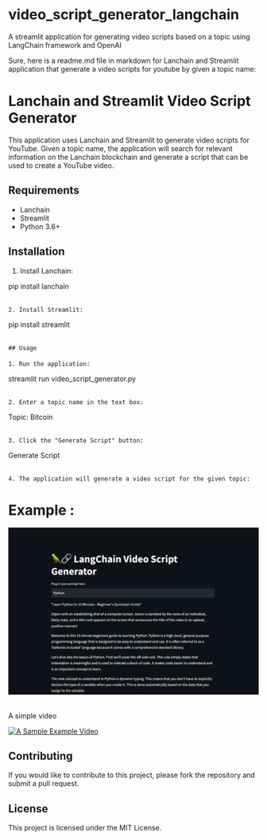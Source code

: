 # video_script_generator_langchain
A streamlit application for generating video scripts based on a topic using LangChain framework and OpenAI

Sure, here is a readme.md file in markdown for Lanchain and Streamlit application that generate a video scripts for youtube by given a topic name:


# Lanchain and Streamlit Video Script Generator

This application uses Lanchain and Streamlit to generate video scripts for YouTube. Given a topic name, the application will search for relevant information on the Lanchain blockchain and generate a script that can be used to create a YouTube video.

## Requirements

* Lanchain
* Streamlit
* Python 3.6+

## Installation

1. Install Lanchain:

pip install lanchain
```

2. Install Streamlit:
```
pip install streamlit
```

## Usage

1. Run the application:
```
streamlit run video_script_generator.py
```

2. Enter a topic name in the text box:
```
Topic: Bitcoin
```

3. Click the "Generate Script" button:
```
Generate Script
```

4. The application will generate a video script for the given topic:
```

# Example :
![alt text](https://github.com/princexoleo/video_script_generator_langchain/blob/main/snapshot_1.png)

<br>
A simple video  <br>

[![A Sample Example Video ]({https://github.com/princexoleo/video_script_generator_langchain/blob/main/snapshot_1.png})]({https://github.com/princexoleo/video_script_generator_langchain/blob/main/snap_video.mp4} "Link Title")






## Contributing

If you would like to contribute to this project, please fork the repository and submit a pull request.

## License

This project is licensed under the MIT License.

